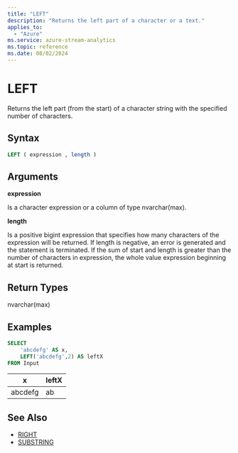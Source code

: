 ```yaml
---
title: "LEFT"
description: "Returns the left part of a character or a text."
applies_to:
  - "Azure"
ms.service: azure-stream-analytics
ms.topic: reference
ms.date: 08/02/2024
---
```


# LEFT

Returns the left part (from the start) of a character string with the specified number of characters.

## Syntax

```SQL
LEFT ( expression , length )
```

## Arguments

**expression**

Is a character expression or a column of type nvarchar(max).

**length**

Is a positive bigint expression that specifies how many characters of the expression will be returned. If length is negative, an error is generated and the statement is terminated. If the sum of start and length is greater than the number of characters in expression, the whole value expression beginning at start is returned.

## Return Types

nvarchar(max)

## Examples

```SQL
SELECT
    'abcdefg' AS x,
    LEFT('abcdefg',2) AS leftX
FROM Input
```

|x|leftX|
|-|-|
|abcdefg|ab|

## See Also

- [RIGHT](right-azure-stream-analytics.md)
- [SUBSTRING](substring-azure-stream-analytics.md)